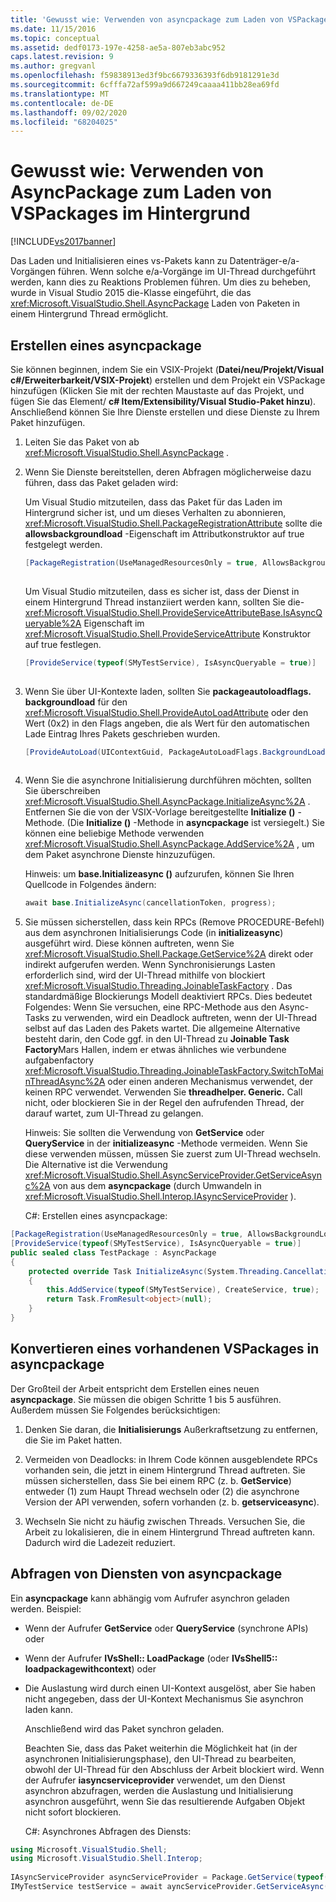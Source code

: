 ```yaml
---
title: 'Gewusst wie: Verwenden von asyncpackage zum Laden von VSPackages im Hintergrund | Microsoft-Dokumentation'
ms.date: 11/15/2016
ms.topic: conceptual
ms.assetid: dedf0173-197e-4258-ae5a-807eb3abc952
caps.latest.revision: 9
ms.author: gregvanl
ms.openlocfilehash: f59838913ed3f9bc6679336393f6db9181291e3d
ms.sourcegitcommit: 6cfffa72af599a9d667249caaaa411bb28ea69fd
ms.translationtype: MT
ms.contentlocale: de-DE
ms.lasthandoff: 09/02/2020
ms.locfileid: "68204025"
---
```

# <a name="how-to-use-asyncpackage-to-load-vspackages-in-the-background"></a>Gewusst wie: Verwenden von AsyncPackage zum Laden von VSPackages im Hintergrund
[!INCLUDE[vs2017banner](../includes/vs2017banner.md)]

Das Laden und Initialisieren eines vs-Pakets kann zu Datenträger-e/a-Vorgängen führen. Wenn solche e/a-Vorgänge im UI-Thread durchgeführt werden, kann dies zu Reaktions Problemen führen. Um dies zu beheben, wurde in Visual Studio 2015 die-Klasse eingeführt, die das  <xref:Microsoft.VisualStudio.Shell.AsyncPackage> Laden von Paketen in einem Hintergrund Thread ermöglicht.  
  
## <a name="creating-an-asyncpackage"></a>Erstellen eines asyncpackage  
 Sie können beginnen, indem Sie ein VSIX-Projekt (**Datei/neu/Projekt/Visual c#/Erweiterbarkeit/VSIX-Projekt**) erstellen und dem Projekt ein VSPackage hinzufügen (Klicken Sie mit der rechten Maustaste auf das Projekt, und fügen Sie das Element/ **c# Item/Extensibility/Visual Studio-Paket hinzu**). Anschließend können Sie Ihre Dienste erstellen und diese Dienste zu Ihrem Paket hinzufügen.  
  
1. Leiten Sie das Paket von ab <xref:Microsoft.VisualStudio.Shell.AsyncPackage> .  
  
2. Wenn Sie Dienste bereitstellen, deren Abfragen möglicherweise dazu führen, dass das Paket geladen wird:  
  
    Um Visual Studio mitzuteilen, dass das Paket für das Laden im Hintergrund sicher ist, und um dieses Verhalten zu abonnieren, <xref:Microsoft.VisualStudio.Shell.PackageRegistrationAttribute> sollte die **allowsbackgroundload** -Eigenschaft im Attributkonstruktor auf true festgelegt werden.  
  
   ```csharp  
   [PackageRegistration(UseManagedResourcesOnly = true, AllowsBackgroundLoading = true)]  
  
   ```  
  
    Um Visual Studio mitzuteilen, dass es sicher ist, dass der Dienst in einem Hintergrund Thread instanziiert werden kann, sollten Sie die- <xref:Microsoft.VisualStudio.Shell.ProvideServiceAttributeBase.IsAsyncQueryable%2A> Eigenschaft im <xref:Microsoft.VisualStudio.Shell.ProvideServiceAttribute> Konstruktor auf true festlegen.  
  
   ```csharp  
   [ProvideService(typeof(SMyTestService), IsAsyncQueryable = true)]  
  
   ```  
  
3. Wenn Sie über UI-Kontexte laden, sollten Sie **packageautoloadflags. backgroundload** für den <xref:Microsoft.VisualStudio.Shell.ProvideAutoLoadAttribute> oder den Wert (0x2) in den Flags angeben, die als Wert für den automatischen Lade Eintrag Ihres Pakets geschrieben wurden.  
  
   ```csharp  
   [ProvideAutoLoad(UIContextGuid, PackageAutoLoadFlags.BackgroundLoad)]  
  
   ```  
  
4. Wenn Sie die asynchrone Initialisierung durchführen möchten, sollten Sie überschreiben <xref:Microsoft.VisualStudio.Shell.AsyncPackage.InitializeAsync%2A> . Entfernen Sie die von der VSIX-Vorlage bereitgestellte **Initialize ()** -Methode. (Die **Initialize ()** -Methode in **asyncpackage** ist versiegelt.) Sie können eine beliebige Methode verwenden <xref:Microsoft.VisualStudio.Shell.AsyncPackage.AddService%2A> , um dem Paket asynchrone Dienste hinzuzufügen.  
  
    Hinweis: um **base.Initializeasync ()** aufzurufen, können Sie Ihren Quellcode in Folgendes ändern:  
  
   ```csharp  
   await base.InitializeAsync(cancellationToken, progress);  
   ```  
  
5. Sie müssen sicherstellen, dass kein RPCs (Remove PROCEDURE-Befehl) aus dem asynchronen Initialisierungs Code (in **initializeasync**) ausgeführt wird. Diese können auftreten, wenn Sie <xref:Microsoft.VisualStudio.Shell.Package.GetService%2A> direkt oder indirekt aufgerufen werden.  Wenn Synchronisierungs Lasten erforderlich sind, wird der UI-Thread mithilfe von blockiert <xref:Microsoft.VisualStudio.Threading.JoinableTaskFactory> . Das standardmäßige Blockierungs Modell deaktiviert RPCs. Dies bedeutet Folgendes: Wenn Sie versuchen, eine RPC-Methode aus den Async-Tasks zu verwenden, wird ein Deadlock auftreten, wenn der UI-Thread selbst auf das Laden des Pakets wartet. Die allgemeine Alternative besteht darin, den Code ggf. in den UI-Thread zu **Joinable Task Factory**Mars Hallen, indem er etwas ähnliches wie verbundene aufgabenfactory <xref:Microsoft.VisualStudio.Threading.JoinableTaskFactory.SwitchToMainThreadAsync%2A> oder einen anderen Mechanismus verwendet, der keinen RPC verwendet.  Verwenden Sie **threadhelper. Generic.** Call nicht, oder blockieren Sie in der Regel den aufrufenden Thread, der darauf wartet, zum UI-Thread zu gelangen.  
  
    Hinweis: Sie sollten die Verwendung von **GetService** oder **QueryService** in der **initializeasync** -Methode vermeiden. Wenn Sie diese verwenden müssen, müssen Sie zuerst zum UI-Thread wechseln. Die Alternative ist die Verwendung <xref:Microsoft.VisualStudio.Shell.AsyncServiceProvider.GetServiceAsync%2A> von aus dem **asyncpackage** (durch Umwandeln in <xref:Microsoft.VisualStudio.Shell.Interop.IAsyncServiceProvider> ).  
  
   C#: Erstellen eines asyncpackage:  
  
```csharp  
[PackageRegistration(UseManagedResourcesOnly = true, AllowsBackgroundLoading = true)]       
[ProvideService(typeof(SMyTestService), IsAsyncQueryable = true)]   
public sealed class TestPackage : AsyncPackage   
{   
    protected override Task InitializeAsync(System.Threading.CancellationToken cancellationToken, IProgress<ServiceProgressData> progress)   
    {               
        this.AddService(typeof(SMyTestService), CreateService, true);   
        return Task.FromResult<object>(null);   
    }   
}  
```  
  
## <a name="convert-an-existing-vspackage-to-asyncpackage"></a>Konvertieren eines vorhandenen VSPackages in asyncpackage  
 Der Großteil der Arbeit entspricht dem Erstellen eines neuen **asyncpackage**. Sie müssen die obigen Schritte 1 bis 5 ausführen. Außerdem müssen Sie Folgendes berücksichtigen:  
  
1. Denken Sie daran, die **Initialisierungs** Außerkraftsetzung zu entfernen, die Sie im Paket hatten.  
  
2. Vermeiden von Deadlocks: in Ihrem Code können ausgeblendete RPCs vorhanden sein, die jetzt in einem Hintergrund Thread auftreten. Sie müssen sicherstellen, dass Sie bei einem RPC (z. b. **GetService**) entweder (1) zum Haupt Thread wechseln oder (2) die asynchrone Version der API verwenden, sofern vorhanden (z. b. **getserviceasync**).  
  
3. Wechseln Sie nicht zu häufig zwischen Threads. Versuchen Sie, die Arbeit zu lokalisieren, die in einem Hintergrund Thread auftreten kann. Dadurch wird die Ladezeit reduziert.  
  
## <a name="querying-services-from-asyncpackage"></a>Abfragen von Diensten von asyncpackage  
 Ein **asyncpackage** kann abhängig vom Aufrufer asynchron geladen werden. Beispiel:  
  
- Wenn der Aufrufer **GetService** oder **QueryService** (synchrone APIs) oder  
  
- Wenn der Aufrufer **IVsShell:: LoadPackage** (oder **IVsShell5:: loadpackagewithcontext**) oder  
  
- Die Auslastung wird durch einen UI-Kontext ausgelöst, aber Sie haben nicht angegeben, dass der UI-Kontext Mechanismus Sie asynchron laden kann.  
  
  Anschließend wird das Paket synchron geladen.  
  
  Beachten Sie, dass das Paket weiterhin die Möglichkeit hat (in der asynchronen Initialisierungsphase), den UI-Thread zu bearbeiten, obwohl der UI-Thread für den Abschluss der Arbeit blockiert wird. Wenn der Aufrufer **iasyncserviceprovider** verwendet, um den Dienst asynchron abzufragen, werden die Auslastung und Initialisierung asynchron ausgeführt, wenn Sie das resultierende Aufgaben Objekt nicht sofort blockieren.  
  
  C#: Asynchrones Abfragen des Diensts:  
  
```csharp  
using Microsoft.VisualStudio.Shell;   
using Microsoft.VisualStudio.Shell.Interop;   
  
IAsyncServiceProvider asyncServiceProvider = Package.GetService(typeof(SAsyncServiceProvider)) as IAsyncServiceProvider;   
IMyTestService testService = await ayncServiceProvider.GetServiceAsync(typeof(SMyTestService)) as IMyTestService;  
```
